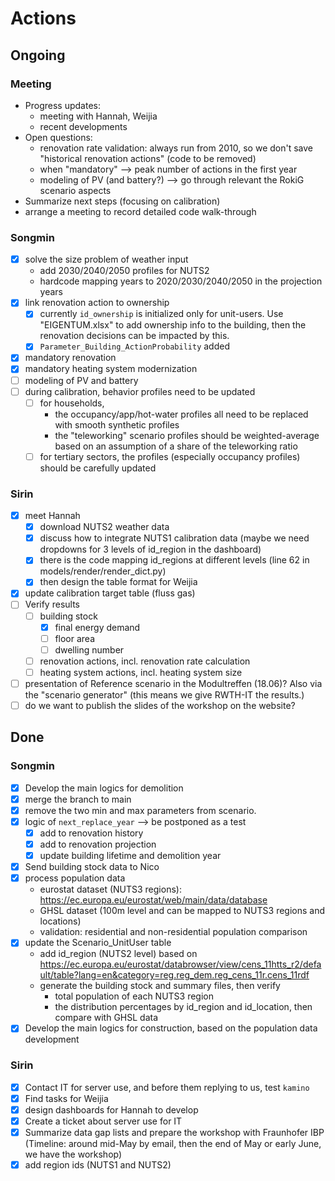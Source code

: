 # Actions

## Ongoing

### Meeting

- Progress updates:
  - meeting with Hannah, Weijia
  - recent developments
- Open questions:
  - renovation rate validation: always run from 2010, so we don't save "historical renovation actions" (code to be removed)
  - when "mandatory" --> peak number of actions in the first year
  - modeling of PV (and battery?) --> go through relevant the RokiG scenario aspects
- Summarize next steps (focusing on calibration)
- arrange a meeting to record detailed code walk-through

### Songmin

- [x] solve the size problem of weather input
  - add 2030/2040/2050 profiles for NUTS2
  - hardcode mapping years to 2020/2030/2040/2050 in the projection years
- [x] link renovation action to ownership
  - [x] currently `id_ownership` is initialized only for unit-users. Use "EIGENTUM.xlsx" to add ownership info to the building, then the renovation decisions can be impacted by this.
  - [x] `Parameter_Building_ActionProbability` added
- [x] mandatory renovation
- [x] mandatory heating system modernization
- [ ] modeling of PV and battery
- [ ] during calibration, behavior profiles need to be updated
  - [ ] for households,
    - the occupancy/app/hot-water profiles all need to be replaced with smooth synthetic profiles
    - the "teleworking" scenario profiles should be weighted-average based on an assumption of a share of the teleworking ratio
  - [ ] for tertiary sectors, the profiles (especially occupancy profiles) should be carefully updated

### Sirin

- [x] meet Hannah
  - [x] download NUTS2 weather data
  - [x] discuss how to integrate NUTS1 calibration data (maybe we need dropdowns for 3 levels of id_region in the dashboard)
  - [x] there is the code mapping id_regions at different levels (line 62 in models/render/render_dict.py)
  - [x] then design the table format for Weijia
- [x] update calibration target table (fluss gas)
- [ ] Verify results
  - [ ] building stock
    - [x] final energy demand
    - [ ] floor area
    - [ ] dwelling number
  - [ ] renovation actions, incl. renovation rate calculation
  - [ ] heating system actions, incl. heating system size
- [ ] presentation of Reference scenario in the Modultreffen (18.06)? Also via the "scenario generator" (this means we give RWTH-IT the results.)
- [ ] do we want to publish the slides of the workshop on the website?

## Done

### Songmin

- [x] Develop the main logics for demolition
- [x] merge the branch to main
- [x] remove the two min and max parameters from scenario.
- [x] logic of `next_replace_year` --> be postponed as a test
  - [x] add to renovation history
  - [x] add to renovation projection
  - [x] update building lifetime and demolition year
- [x] Send building stock data to Nico
- [x] process population data
  - eurostat dataset (NUTS3 regions): https://ec.europa.eu/eurostat/web/main/data/database
  - GHSL dataset (100m level and can be mapped to NUTS3 regions and locations)
  - validation: residential and non-residential population comparison
- [x] update the Scenario_UnitUser table
  - add id_region (NUTS2 level) based on https://ec.europa.eu/eurostat/databrowser/view/cens_11htts_r2/default/table?lang=en&category=reg.reg_dem.reg_cens_11r.cens_11rdf
  - generate the building stock and summary files, then verify 
    - total population of each NUTS3 region
    - the distribution percentages by id_region and id_location, then compare with GHSL data
- [x] Develop the main logics for construction, based on the population data development

### Sirin

- [x] Contact IT for server use, and before them replying to us, test `kamino`
- [x] Find tasks for Weijia
- [x] design dashboards for Hannah to develop
- [x] Create a ticket about server use for IT
- [x] Summarize data gap lists and prepare the workshop with Fraunhofer IBP (Timeline: around mid-May by email, then the end of May or early June, we have the workshop)
- [x] add region ids (NUTS1 and NUTS2)
